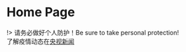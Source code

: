 # Home Page

!> 请务必做好个人防护！Be sure to take personal protection!<br/>
了解疫情动态在[央视新闻](https://space.bilibili.com/456664753/dynamic)

